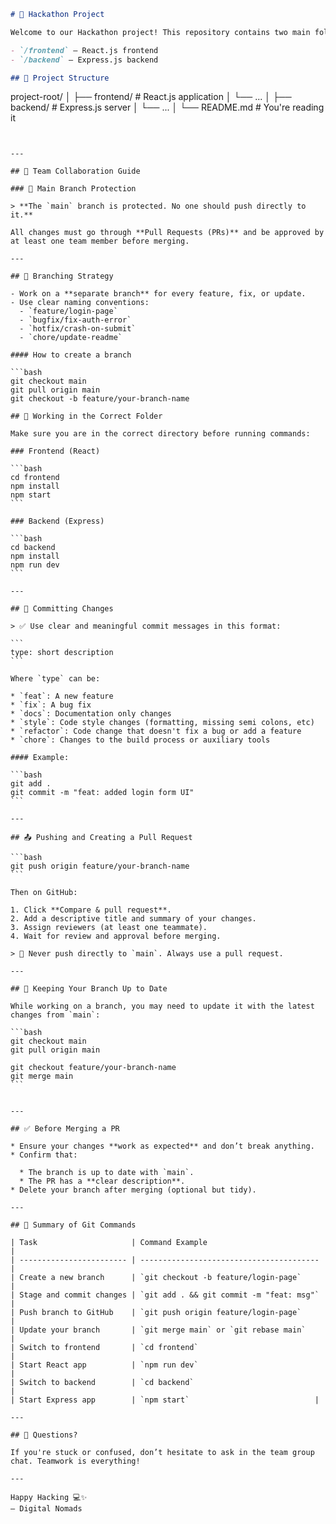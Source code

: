 

```md
# 🚀 Hackathon Project

Welcome to our Hackathon project! This repository contains two main folders:

- `/frontend` — React.js frontend
- `/backend` — Express.js backend

## 📁 Project Structure


```

project-root/
│
├── frontend/       # React.js application
│   └── ...
│
├── backend/        # Express.js server
│   └── ...
│
└── README.md       # You're reading it

````


---

## 👥 Team Collaboration Guide

### 🔐 Main Branch Protection

> **The `main` branch is protected. No one should push directly to it.**

All changes must go through **Pull Requests (PRs)** and be approved by at least one team member before merging.

---

## 🔀 Branching Strategy

- Work on a **separate branch** for every feature, fix, or update.
- Use clear naming conventions:
  - `feature/login-page`
  - `bugfix/fix-auth-error`
  - `hotfix/crash-on-submit`
  - `chore/update-readme`

#### How to create a branch

```bash
git checkout main
git pull origin main
git checkout -b feature/your-branch-name

## 📁 Working in the Correct Folder

Make sure you are in the correct directory before running commands:

### Frontend (React)

```bash
cd frontend
npm install
npm start
```

### Backend (Express)

```bash
cd backend
npm install
npm run dev
```

---

## 💾 Committing Changes

> ✅ Use clear and meaningful commit messages in this format:

```
type: short description
```

Where `type` can be:

* `feat`: A new feature
* `fix`: A bug fix
* `docs`: Documentation only changes
* `style`: Code style changes (formatting, missing semi colons, etc)
* `refactor`: Code change that doesn't fix a bug or add a feature
* `chore`: Changes to the build process or auxiliary tools

#### Example:

```bash
git add .
git commit -m "feat: added login form UI"
```

---

## 📤 Pushing and Creating a Pull Request

```bash
git push origin feature/your-branch-name
```

Then on GitHub:

1. Click **Compare & pull request**.
2. Add a descriptive title and summary of your changes.
3. Assign reviewers (at least one teammate).
4. Wait for review and approval before merging.

> 🚨 Never push directly to `main`. Always use a pull request.

---

## 🔄 Keeping Your Branch Up to Date

While working on a branch, you may need to update it with the latest changes from `main`:

```bash
git checkout main
git pull origin main

git checkout feature/your-branch-name
git merge main
```


---

## ✅ Before Merging a PR

* Ensure your changes **work as expected** and don’t break anything.
* Confirm that:

  * The branch is up to date with `main`.
  * The PR has a **clear description**.
* Delete your branch after merging (optional but tidy).

---

## 🧠 Summary of Git Commands

| Task                     | Command Example                          |
| ------------------------ | ---------------------------------------- |
| Create a new branch      | `git checkout -b feature/login-page`     |
| Stage and commit changes | `git add . && git commit -m "feat: msg"` |
| Push branch to GitHub    | `git push origin feature/login-page`     |
| Update your branch       | `git merge main` or `git rebase main`    |
| Switch to frontend       | `cd frontend`                            |
| Start React app          | `npm run dev`                              |
| Switch to backend        | `cd backend`                             |
| Start Express app        | `npm start`                            |

---

## 💬 Questions?

If you're stuck or confused, don’t hesitate to ask in the team group chat. Teamwork is everything!

---

Happy Hacking 💻✨
— Digital Nomads

